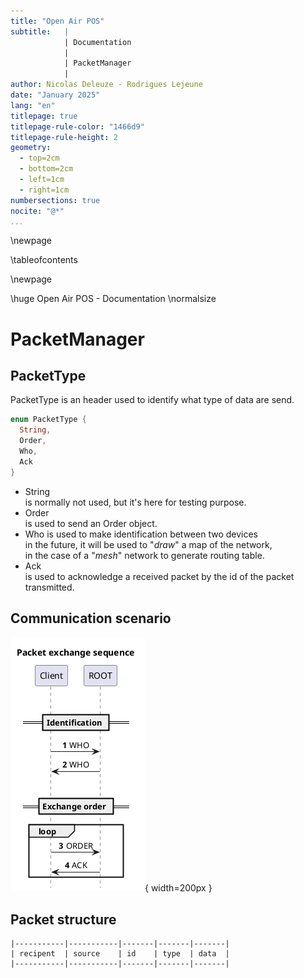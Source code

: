 ```yaml
---
title: "Open Air POS"
subtitle:   |
            | Documentation
            |
            | PacketManager
            |
author: Nicolas Deleuze - Rodrigues Lejeune
date: "January 2025"
lang: "en"
titlepage: true
titlepage-rule-color: "1466d9"
titlepage-rule-height: 2
geometry:
  - top=2cm
  - bottom=2cm
  - left=1cm
  - right=1cm
numbersections: true
nocite: "@*"
...
```


\newpage

\tableofcontents

\newpage

\huge
Open Air POS - Documentation
\normalsize

# PacketManager

## PacketType

PacketType is an header used to identify what type of data are send.

```dart
enum PacketType {
  String,
  Order,
  Who,
  Ack
}
```

- String  
    is normally not used, but it's here for testing purpose.
- Order  
    is used to send an Order object.
- Who
    is used to make identification between two devices  
    in the future, it will be used to "*draw*" a map of the network,  
    in the case of a "*mesh*" network to generate routing table.
- Ack  
    is used to acknowledge a received packet by the id of the packet transmitted.


## Communication scenario

![UML : Packet exchange](./uml/out/packet_sequence.png){ width=200px }


## Packet structure

```
|-----------|-----------|-------|-------|-------|
| recipent  | source    | id    | type  | data  |
|-----------|-----------|-------|-------|-------|
```
